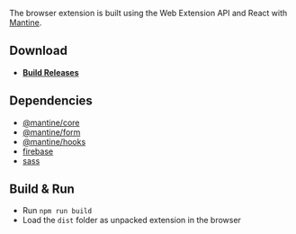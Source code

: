 The browser extension is built using the Web Extension API and React with [Mantine](github.com/mantinedev/mantine).

## Download
- **[Build Releases](https://github.com/hypertensiune/Passknight/releases)**

## Dependencies
- [@mantine/core](https://www.npmjs.com/package/@mantine/core)
- [@mantine/form](https://www.npmjs.com/package/@mantine/form)
- [@mantine/hooks](https://www.npmjs.com/package/@mantine/hooks)
- [firebase](https://www.npmjs.com/package/firebase)
- [sass](https://www.npmjs.com/package/sass)

## Build & Run

- Run ```npm run build```
- Load the ```dist``` folder as unpacked extension in the browser